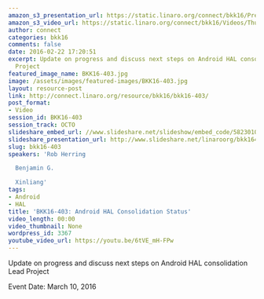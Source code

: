 ```yaml
---
amazon_s3_presentation_url: https://static.linaro.org/connect/bkk16/Presentations/Thursday/BKK16-403.pdf
amazon_s3_video_url: https://static.linaro.org/connect/bkk16/Videos/Thursday/BKK16-403%20Android%20HAL%20Consolidation%20Status.mp4
author: connect
categories: bkk16
comments: false
date: 2016-02-22 17:20:51
excerpt: Update on progress and discuss next steps on Android HAL consolidation Lead
  Project
featured_image_name: BKK16-403.jpg
image: /assets/images/featured-images/BKK16-403.jpg
layout: resource-post
link: http://connect.linaro.org/resource/bkk16/bkk16-403/
post_format:
- Video
session_id: BKK16-403
session_track: OCTO
slideshare_embed_url: //www.slideshare.net/slideshow/embed_code/58230104
slideshare_presentation_url: http://www.slideshare.net/linaroorg/bkk16403-android-hal-consolidation-status
slug: bkk16-403
speakers: 'Rob Herring

  Benjamin G.

  Xinliang'
tags:
- Android
- HAL
title: 'BKK16-403: Android HAL Consolidation Status'
video_length: 00:00
video_thumbnail: None
wordpress_id: 3367
youtube_video_url: https://youtu.be/6tVE_mH-FPw
---
```


Update on progress and discuss next steps on Android HAL consolidation Lead Project

Event Date: March 10, 2016
